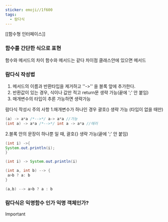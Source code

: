 ```yaml
---
sticker: emoji//1f600
tags:
  - 람다식
---
```

[[함수형 인터페이스]]

### 함수를 간단한 식으로 표현

함수와  메서드의 차이 
함수와 메서드는 같다
차이점
클래스안에 있으면 메서드

### 람다식 작성법

1. 메서드의 이름과 반환타입을 제거하고 ''->'' 을
블록 앞에 추가한다.
2.  반환값이 있는 경우, 식이나 값만 적고 return문 생략 가능(끝에 ';' 안 붙임)
3. 매개변수의 타입이 추론 가능하면 생략가능

람다식 작성시 주의 사항
1.매개변수가 하나인 경우 괄호()  생략 가능 (타입이 없을 때만)

```java
(a) -> a*a /*-->*/ a-> a*a //가능
(int a) -> a*a /*-->*/ int a -> a*a //에러

```
2.블록 안의 문장이 하나뿐 일 때, 괄호{} 생략 가능(끝에 ';' 안 붙임)

```java
(int i) ->{
System.out.println(i);
}

(int i) -> System.out.println(i)

```

```java
(int a, int b) --> {
 a>b ? a: b
}

(a,b) --> a>b ? a : b
```

### 람다식은 익명함수 인가 익명 객체인가?

>[!important]




